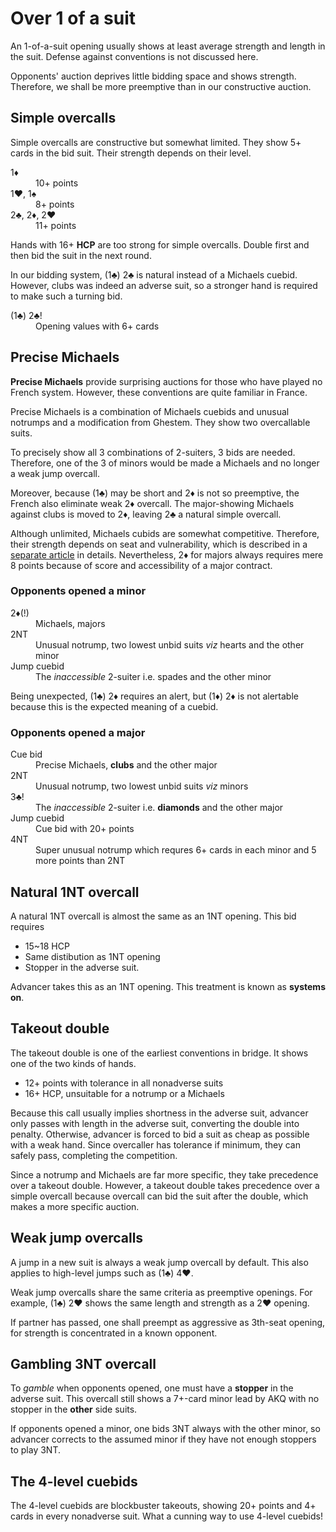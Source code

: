 Over 1 of a suit
================
An 1-of-a-suit opening usually shows at least average strength and length in
the suit.  Defense against conventions is not discussed here.

Opponents' auction deprives little bidding space and shows strength.
Therefore, we shall be more preemptive than in our constructive auction.

Simple overcalls
----------------
Simple overcalls are constructive but somewhat limited.  They show 5+ cards in
the bid suit.  Their strength depends on their level.

<dl>
  <dt>1♦</dt>
  <dd>10+ points</dd>

  <dt>1♥, 1♠</dt>
  <dd>8+ points</dd>

  <dt>2♣, 2♦, 2♥</dt>
  <dd>11+ points</dd>
</dl>

Hands with 16+ **HCP** are too strong for simple overcalls.  Double first and
then bid the suit in the next round.

In our bidding system, (1♣) 2♣ is natural instead of a Michaels cuebid.
However, clubs was indeed an adverse suit, so a stronger hand is required to
make such a turning bid.

<dl>
  <dt>(1♣) 2♣!</dt>
  <dd>Opening values with 6+ cards</dd>
</dl>

Precise Michaels
----------------
**Precise Michaels** provide surprising auctions for those who have played no
French system.  However, these conventions are quite familiar in France.

Precise Michaels is a combination of Michaels cuebids and unusual notrumps and
a modification from Ghestem.  They show two overcallable suits.

To precisely show all 3 combinations of 2-suiters, 3 bids are needed.
Therefore, one of the 3 of minors would be made a Michaels and no longer a weak
jump overcall.

Moreover, because (1♣) may be short and 2♦ is not so preemptive, the French
also eliminate weak 2♦ overcall.  The major-showing Michaels against clubs
is moved to 2♦, leaving 2♣ a natural simple overcall.

Although unlimited, Michaels cubids are somewhat competitive.  Therefore, their
strength depends on seat and vulnerability, which is described in a [separate
article][michaels] in details.  Nevertheless, 2♦ for majors always requires
mere 8 points because of score and accessibility of a major contract.

[michaels]: michaels/README.md

### Opponents opened a minor ###
<dl>
  <dt>2♦(!)</dt>
  <dd>Michaels, majors</dd>

  <dt>2NT</dt>
  <dd>Unusual notrump, two lowest unbid suits <em>viz</em> hearts and the other minor</dd>

  <dt>Jump cuebid</dt>
  <dd>The <em>inaccessible</em> 2-suiter i.e. spades and the other minor</dd>
</dl>

Being unexpected, (1♣) 2♦ requires an alert, but (1♦) 2♦ is not alertable
because this is the expected meaning of a cuebid.

### Opponents opened a major ###
<dl>
  <dt>Cue bid</dt>
  <dd>Precise Michaels, <strong>clubs</strong> and the other major</dd>

  <dt>2NT</dt>
  <dd>Unusual notrump, two lowest unbid suits <em>viz</em> minors</dd>

  <dt>3♣!</dt>
  <dd>The <em>inaccessible</em> 2-suiter i.e. <strong>diamonds</strong> and the other major</dd>

  <dt>Jump cuebid</dt>
  <dd>Cue bid with 20+ points</dd>

  <dt>4NT</dt>
  <dd>Super unusual notrump which requres 6+ cards in each minor and 5 more points than 2NT</dd>
</dl>

Natural 1NT overcall
--------------------
A natural 1NT overcall is almost the same as an 1NT opening.  This bid requires

* 15~18 HCP
* Same distibution as 1NT opening
* Stopper in the adverse suit.

Advancer takes this as an 1NT opening.  This treatment is known as **systems
on**.

Takeout double
--------------
The takeout double is one of the earliest conventions in bridge.  It shows one
of the two kinds of hands.

* 12+ points with tolerance in all nonadverse suits
* 16+ HCP, unsuitable for a notrump or a Michaels

Because this call usually implies shortness in the adverse suit, advancer only
passes with length in the adverse suit, converting the double into penalty.
Otherwise, advancer is forced to bid a suit as cheap as possible with a weak
hand.  Since overcaller has tolerance if minimum, they can safely pass,
completing the competition.

Since a notrump and Michaels are far more specific, they take precedence over a
takeout double.  However, a takeout double takes precedence over a simple
overcall because overcall can bid the suit after the double, which makes a more
specific auction.

Weak jump overcalls
-------------------
A jump in a new suit is always a weak jump overcall by default.  This also
applies to high-level jumps such as (1♣) 4♥.

Weak jump overcalls share the same criteria as preemptive openings.  For
example, (1♣) 2♥ shows the same length and strength as a 2♥ opening.

If partner has passed, one shall preempt as aggressive as 3th-seat opening, for
strength is concentrated in a known opponent.

Gambling 3NT overcall
---------------------
To *gamble* when opponents opened, one must have a **stopper** in the adverse
suit.  This overcall still shows a 7+-card minor lead by AKQ with no stopper in
the **other** side suits.

If opponents opened a minor, one bids 3NT always with the other minor, so
advancer corrects to the assumed minor if they have not enough stoppers to
play 3NT.

The 4-level cuebids
--------------------
The 4-level cuebids are blockbuster takeouts, showing 20+ points and 4+ cards
in every nonadverse suit.  What a cunning way to use 4-level cuebids!
